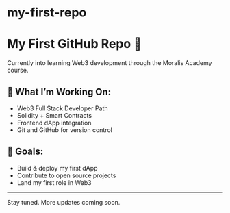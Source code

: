 # my-first-repo
# My First GitHub Repo 🚀

Currently into learning Web3 development through the Moralis Academy course.

## 🔧 What I’m Working On:
- Web3 Full Stack Developer Path
- Solidity + Smart Contracts
- Frontend dApp integration
- Git and GitHub for version control

## 🌱 Goals:
- Build & deploy my first dApp
- Contribute to open source projects
- Land my first role in Web3

---

Stay tuned. More updates coming soon.